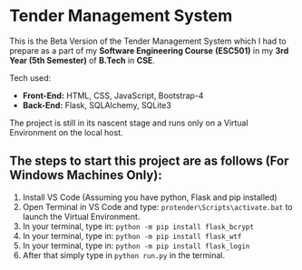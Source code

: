 # Tender Management System

This is the Beta Version of the Tender Management System which I had to prepare as a part of my **Software Engineering Course** **(ESC501)** in my **3rd Year (5th Semester)** of **B.Tech** in **CSE**.

Tech used:

 - **Front-End:** HTML, CSS, JavaScript, Bootstrap-4
 - **Back-End:** Flask, SQLAlchemy, SQLite3

The project is still in its nascent stage and runs only on a Virtual Environment on the local host.

## The steps to start this project are as follows (For Windows Machines Only):

 1. Install VS Code (Assuming you have python, Flask and pip installed)
 2. Open Terminal in VS Code and type: `protender\Scripts\activate.bat` to launch the Virtual Environment.
 3. In your terminal, type in: `python -m pip install flask_bcrypt`
 4. In your terminal, type in: `python -m pip install flask_wtf`
 5. In your terminal, type in: `python -m pip install flask_login`
 6. After that simply type in `python
    run.py` in the terminal.
